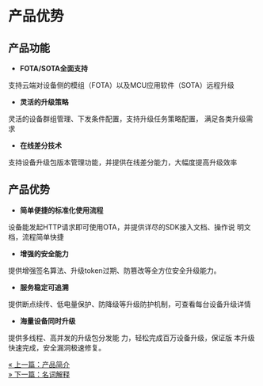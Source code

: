 # 产品优势

## 产品功能

- **FOTA/SOTA全面支持**

支持云端对设备侧的模组（FOTA）以及MCU应用软件（SOTA）远程升级

- **灵活的升级策略**

灵活的设备群组管理、下发条件配置，支持升级任务策略配置， 满足各类升级需求

- **在线差分技术**

支持设备升级包版本管理功能，并提供在线差分能力，大幅度提高升级效率

## 产品优势

- **简单便捷的标准化使用流程**

设备能发起HTTP请求即可使用OTA，并提供详尽的SDK接入文档、操作说 明文档，流程简单快捷

- **增强的安全能力**

提供增强签名算法、升级token过期、防篡改等全方位安全升级能力。

- **服务稳定可追溯**

提供断点续传、低电量保护、防降级等升级防护机制，可查看每台设备升级详情

- **海量设备同时升级**

提供多线程、高并发的升级包分发能 力，轻松完成百万设备升级，保证版 本升级快速完成，安全漏洞极速修复。

<div>
    <a href="/book/introduce/introduce.md">
        <span> &#171; 上一篇：产品简介</span>
        </a>
		</div>
<div>
    <a href="/book/introduce/terms.md">
        <span> &#187; 下一篇：名词解释</span>
    </a>
</div>